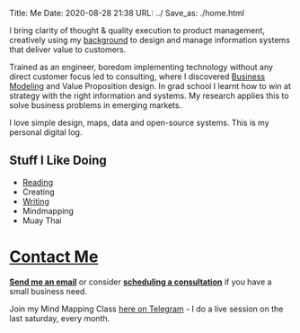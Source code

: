 Title: Me
Date: 2020-08-28 21:38
URL: ../
Save_as: ./home.html

I bring clarity of thought & quality execution to product management, creatively using my [background](https://chunnodu.com/pages/resume.html) to design and manage information systems that deliver value to customers. 

Trained as an engineer, boredom implementing technology without any direct customer focus led to consulting, where I discovered [Business Modeling](https://www.strategyzer.com/canvas/business-model-canvas) and Value Proposition design. 
In grad school I learnt how to win at strategy with the right information and systems.
My research applies this to solve business problems in emerging markets.

I love simple design, maps, data and open-source systems. This is my personal digital log. 

## Stuff I Like Doing
- [Reading]({category}/reading.html)
- Creating
- [Writing]({index}) 
- Mindmapping
- Muay Thai

# [Contact Me](https://chunnodu.com/contact.html)

[**Send me an email**](mailto:chuknnodu@gmail.com) or consider [**scheduling a consultation**](https://calendly.com/chunnodu/small-business-consultation) if you have a small business need. 

Join my Mind Mapping Class [here on Telegram](https://t.me/ajareducation) - I do a live session on the last saturday, every month.

